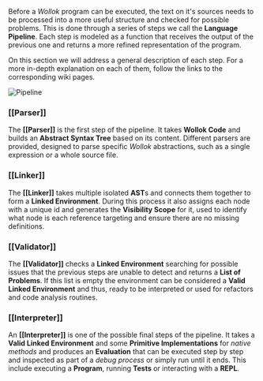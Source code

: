 Before a *Wollok* program can be executed, the text on it's sources needs to be processed into a more useful structure and checked for possible problems. This is done through a series of steps we call the **Language Pipeline**. Each step is modeled as a function that receives the output of the previous one and returns a more refined representation of the program.

On this section we will address a general description of each step. For a more in-depth explanation on each of them, follow the links to the corresponding wiki pages.

![Pipeline](https://drive.google.com/uc?authuser=0&id=1ruqzhAAsIbbnEfH8tNoFYfHHk-2Yp0ZQ&export=download)

### [[Parser]]

The **[[Parser]]** is the first step of the pipeline. It takes **Wollok Code** and builds an **Abstract Syntax Tree** based on its content. Different parsers are provided, designed to parse specific *Wollok* abstractions, such as a single expression or a whole source file.

### [[Linker]]

The **[[Linker]]** takes multiple isolated **AST**s and connects them together to form a **Linked Environment**. During this process it also assigns each node with a unique id and generates the **Visibility Scope** for it, used to identify what node is each reference targeting and ensure there are no missing definitions.

### [[Validator]]

The **[[Validator]]** checks a **Linked Environment** searching for possible issues that the previous steps are unable to detect and returns a **List of Problems**. If this list is empty the environment can be considered a **Valid Linked Environment** and thus, ready to be interpreted or used for refactors and code analysis routines.

### [[Interpreter]]

An **[[Interpreter]]** is one of the possible final steps of the pipeline. It takes a **Valid Linked Environment** and some **Primitive Implementations** for *native methods* and produces an **Evaluation** that can be executed step by step and inspected as part of a *debug process* or simply run until it ends. This include executing a **Program**, running **Tests** or interacting with a **REPL**.
